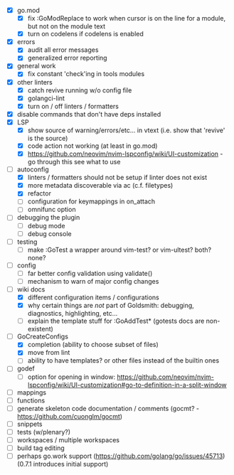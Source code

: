 - [x] go.mod
  - [x] fix :GoModReplace to work when cursor is on the line for a module, but not on the module text
  - [x] turn on codelens if codelens is enabled
- [x] errors
  - [x] audit all error messages
  - [x] generalized error reporting
- [x] general work
  - [x] fix constant 'check'ing in tools modules
- [x] other linters
  - [x] catch revive running w/o config file
  - [x] golangci-lint
  - [x] turn on / off linters / formatters
- [x] disable commands that don't have deps installed
- [x] LSP
  - [x] show source of warning/errors/etc... in vtext (i.e. show that 'revive' is the source)
  - [x] code action not working (at least in go.mod)
  - [x] https://github.com/neovim/nvim-lspconfig/wiki/UI-customization - go through this see what to use
- [ ] autoconfig
  - [x] linters / formatters should not be setup if linter does not exist
  - [x] more metadata discoverable via ac (c.f. filetypes)
  - [x] refactor
  - [ ] configuration for keymappings in on_attach
  - [ ] omnifunc option
- [ ] debugging the plugin
  - [ ] debug mode
  - [ ] debug console
- [ ] testing
  - [ ] make :GoTest a wrapper around vim-test? or vim-ultest? both? none?
- [ ] config
  - [ ] far better config validation using validate()
  - [ ] mechanism to warn of major config changes
- [ ] wiki docs
  - [x] different configuration items / configurations
  - [x] why certain things are *not* part of Goldsmith: debugging, diagnostics, highlighting, etc...
  - [ ] explain the template stuff for :GoAddTest\* (gotests docs are non-existent)
- [ ] GoCreateConfigs
  - [x] completion (ability to choose subset of files)
  - [x] move from lint
  - [ ] ability to have templates? or other files instead of the builtin ones
- [ ] godef
  - [ ] option for opening in window: https://github.com/neovim/nvim-lspconfig/wiki/UI-customization#go-to-definition-in-a-split-window
- [ ] mappings
- [ ] functions
- [ ] generate skeleton code documentation / comments (gocmt? - https://github.com/cuonglm/gocmt)
- [ ] snippets
- [ ] tests (w/plenary?)
- [ ] workspaces / multiple workspaces
- [ ] build tag editing
- [ ] perhaps go.work support (https://github.com/golang/go/issues/45713) (0.7.1 introduces initial support)
